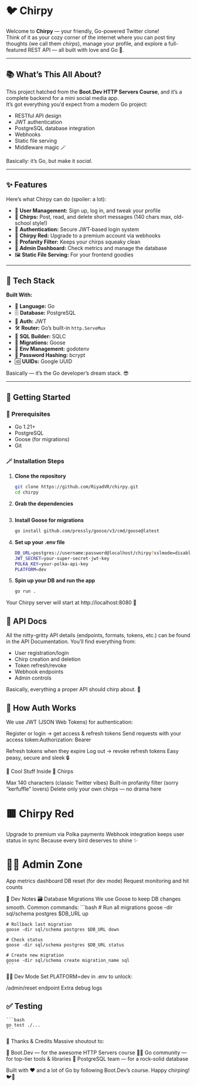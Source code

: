 # 🐦 Chirpy

Welcome to **Chirpy** — your friendly, Go-powered Twitter clone!  
Think of it as your cozy corner of the internet where you can post tiny thoughts (we call them *chirps*), manage your profile, and explore a full-featured REST API — all built with love and Go 💛.

---

## 📚 What’s This All About?

This project hatched from the **Boot.Dev HTTP Servers Course**, and it’s a complete backend for a mini social media app.  
It’s got everything you’d expect from a modern Go project:

- RESTful API design  
- JWT authentication  
- PostgreSQL database integration  
- Webhooks  
- Static file serving  
- Middleware magic 🪄  

Basically: it’s Go, but make it *social*.

---

## ✨ Features

Here’s what Chirpy can do (spoiler: a lot):

- 👤 **User Management:** Sign up, log in, and tweak your profile  
- 💬 **Chirps:** Post, read, and delete short messages (140 chars max, old-school style!)  
- 🔐 **Authentication:** Secure JWT-based login system  
- 🐥 **Chirpy Red:** Upgrade to a premium account via webhooks  
- 🚫 **Profanity Filter:** Keeps your chirps squeaky clean  
- 🧮 **Admin Dashboard:** Check metrics and manage the database  
- 🖼️ **Static File Serving:** For your frontend goodies  

---

## 🔧 Tech Stack

**Built With:**

- 🧠 **Language:** Go  
- 🗄️ **Database:** PostgreSQL  
- 🪪 **Auth:** JWT  
- 🛠️ **Router:** Go’s built-in `http.ServeMux`  
- 🧱 **SQL Builder:** SQLC  
- 🔄 **Migrations:** Goose  
- 🌿 **Env Management:** godotenv  
- 🔑 **Password Hashing:** bcrypt  
- 🆔 **UUIDs:** Google UUID  

Basically — it’s the Go developer’s dream stack. 😎

---

## 🚀 Getting Started

### 🧰 Prerequisites

- Go 1.21+  
- PostgreSQL  
- Goose (for migrations)  
- Git  

### 🪄 Installation Steps

1. **Clone the repository**
   ```bash
   git clone https://github.com/RiyadVR/chirpy.git
   cd chirpy
   ```

2. **Grab the dependencies**
    ```go mod download

3. **Install Goose for migrations**
    ```bash
    go install github.com/pressly/goose/v3/cmd/goose@latest
    ```
4. **Set up your .env file**
    ```bash
    DB_URL=postgres://username:password@localhost/chirpy?sslmode=disable
    JWT_SECRET=your-super-secret-jwt-key
    POLKA_KEY=your-polka-api-key
    PLATFORM=dev
    ```


5. **Spin up your DB and run the app**
    ```bash
    go run .
    ```

Your Chirpy server will start at http://localhost:8080 🎉


## 📖 API Docs
All the nitty-gritty API details (endpoints, formats, tokens, etc.) can be found in the API Documentation.
You’ll find everything from:

- User registration/login
- Chirp creation and deletion
- Token refresh/revoke
- Webhook endpoints
- Admin controls

Basically, everything a proper API should chirp about. 🐣

## 🔐 How Auth Works
We use JWT (JSON Web Tokens) for authentication:

Register or login → get access & refresh tokens
Send requests with your access token:Authorization: Bearer <your-token>

Refresh tokens when they expire
Log out → revoke refresh tokens
Easy peasy, secure and sleek 🔒

🎯 Cool Stuff Inside
🐤 Chirps

Max 140 characters (classic Twitter vibes)
Built-in profanity filter (sorry “kerfuffle” lovers)
Delete only your own chirps — no drama here

# 🟥 Chirpy Red

Upgrade to premium via Polka payments
Webhook integration keeps user status in sync
Because every bird deserves to shine ✨

# 🧑‍💻 Admin Zone

App metrics dashboard
DB reset (for dev mode)
Request monitoring and hit counts

🧪 Dev Notes
🗃️ Database Migrations
We use Goose to keep DB changes smooth.
Common commands:
    ```bash
    # Run all migrations
    goose -dir sql/schema postgres $DB_URL up

    # Rollback last migration
    goose -dir sql/schema postgres $DB_URL down

    # Check status
    goose -dir sql/schema postgres $DB_URL status

    # Create new migration
    goose -dir sql/schema create migration_name sql
    ```

🧑‍🔬 Dev Mode
Set PLATFORM=dev in .env to unlock:

/admin/reset endpoint
Extra debug logs

## ✅ Testing
    ```bash 
    go test ./...
    ```

🙏 Thanks & Credits
Massive shoutout to:

🏫 Boot.Dev — for the awesome HTTP Servers course
🧑‍💻 Go community — for top-tier tools & libraries
🐘 PostgreSQL team — for a rock-solid database

Built with ❤️ and a lot of Go by following Boot.Dev’s course.
Happy chirping! 🐦💬